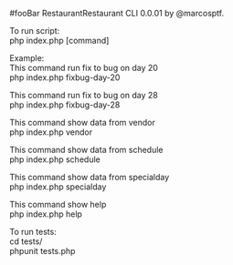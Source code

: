 #fooBar  RestaurantRestaurant CLI 0.0.01 by @marcosptf.                      
                                                          
To run script:                                            
php index.php [command]                                   
                                                          
Example:                                                  
This command run fix to bug on day 20                     
php index.php fixbug-day-20                               
                                                          
This command run fix to bug on day 28                     
php index.php fixbug-day-28                               
                                                          
This command show data from vendor                        
php index.php vendor                                      
                                                          
This command show data from schedule                      
php index.php schedule                                    
                                                          
This command show data from specialday                    
php index.php specialday                                  
                                                          
This command show help                                    
php index.php help                                        
                                                          
To run tests:                                             
cd tests/                                                
phpunit tests.php                                         
